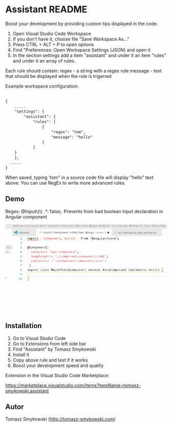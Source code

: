 # Assistant README

Boost your development by providing custom tips displayed in the code.

1. Open Visual Studio Code Workspace
2. If you don't have it, choose file "Save Workspace As..."
3. Press CTRL + ALT + P to open options
4. Find "Preferences: Open Workspace Settings (JSON) and open it
5. In the section settings add a item "assistant" and under it an item "rules" and under it an array of rules.

Each rule should contain:
regex - a string with a regex rule
message - text that should be displayed when the rule is trigerred

Example workspace configuration:

```

{
	.....
	"settings": {
		"assistant": {
			"rules": [
				{
					"regex": "tom",
					"message": "hello"
				}
			]
    }
	},
  .....
}
```

When saved, typing 'tom" in a source code file will display "hello" text above. You can use RegEx to write more advanced rules.

## Demo

Regex: @Input\\(\\) .*: false;. Prevents from bad boolean Input declaration in Angular component

![](demo.gif)

## Installation

1. Go to Visual Studio Code
2. Go to Extensions from left side bar
3. Find "Assistant" by Tomasz Smykowski
4. Install it
5. Copy above rule and test if it works
6. Boost your development speed and quality

Extension in the Visual Studio Code Marketplace:

https://marketplace.visualstudio.com/items?itemName=tomasz-smykowski.assistant

## Autor

Tomasz Smykowski (http://tomasz-smykowski.com)